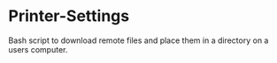 # Printer-Settings

Bash script to download remote files and place them in a directory on a users computer.
